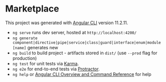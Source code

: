 # Marketplace

This project was generated with [Angular CLI](https://github.com/angular/angular-cli) version 11.2.11.
* `ng serve` runs dev server, hosted at `http://localhost:4200/`
* `ng generate component|directive|pipe|service|class|guard|interface|enum|module [name]` generates new
* `ng build` to build project - artifacts stored in `dist/` (use `--prod` flag for production)
* `ng test` for unit tests via [Karma](https://karma-runner.github.io).
* `ng e2e` for end-to-end tests via [Protractor](http://www.protractortest.org/).
* `ng help` or [Angular CLI Overview and Command Reference](https://angular.io/cli) for help


